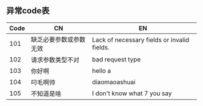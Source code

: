 ## 异常code表
| Code   | CN  | EN                                            |
|--------|-----|-----------------------------------------------|
|101|缺乏必要参数或参数无效|Lack of necessary fields or invalid fields.|
|102|请求参数类型不对|bad request type|
|103|你好啊|hello a|
|104|叼毛啊帅|diaomaoashuai|
|105|不知道是啥|I don't know what 7 you say|
